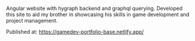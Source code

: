 Angular website with hygraph backend and graphql querying. Developed this site to aid my brother in showcasing his skills in game development and project management.

Published at: https://gamedev-portfolio-base.netlify.app/
